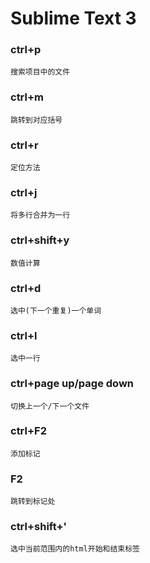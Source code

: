 # Sublime Text 3
### ctrl+p
    搜索项目中的文件
### ctrl+m
    跳转到对应括号
### ctrl+r
    定位方法
### ctrl+j
    将多行合并为一行
### ctrl+shift+y
    数值计算
### ctrl+d
    选中(下一个重复)一个单词
### ctrl+l
    选中一行
### ctrl+page up/page down
    切换上一个/下一个文件
### ctrl+F2
    添加标记
### F2
    跳转到标记处
### ctrl+shift+'
    选中当前范围内的html开始和结束标签